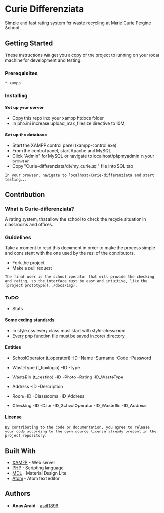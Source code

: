 # Curie Differenziata

Simple and fast rating system for waste recycling at Marie Curie Pergine School

## Getting Started

These instructions will get you a copy of the project to running on your local machine for development and testing.

### Prerequisites
```
* xampp
```

### Installing

#### Set up your server

* Copy this repo into your xampp htdocs folder
* In php.ini increase upload_max_filesize directive to 10M;

#### Set up the database
* Start the XAMPP control panel (xampp-control.exe)
* From the control panel, start Apache and MySQL
* Click "Admin" for MySQL or navigate to localhost/phpmyadmin in your browser
* Copy "Curie-differenziata/db/my_curie.sql" file into SQL tab


```
In your browser, navigate to localhost/Curie-differenziata and start testing...
```


## Contribution

### What is Curie-differenziata?

A rating system, that allow the school to check the recycle situation in classrooms and offices.

### Guidelines

Take a moment to read this document in order to make the process simple and consistent with the one used by the rest of the contributors.

* Fork the project
* Make a pull request

```
The final user is the school operator that will provide the checking and rating, so the interface must be easy and intuitive, like the [project prototype](../docs/img).
```

### ToDO

* Stats

#### Some coding standards

* In style.css every class must start with _style-classname_
* Every php function file must be saved in core/ directory

#### Entities

* SchoolOperator (t_operatori)
 -ID
 -Name
 -Surname
 -Code
 -Password

* WasteType (t_tipologia)
 -ID
 -Type

* WasteBin (t_cestino)
 -ID
 -Photo
 -Rating
 -ID_WasteType

* Address
 -ID
 -Description

* Room
 -ID
 -Classrooms
 -ID_Address

* Checking
 -ID
 -Date
 -ID_SchoolOperator
 -ID_WasteBin
 -ID_Address

#### License
```
By contributing to the code or documentation, you agree to release your code according to the open source license already present in the project repository.
```

## Built With

* [XAMPP](https://www.apachefriends.org/it/index.html) - Web server
* [PHP](http://php.net/manual/it/intro-whatis.php) - Scripting language
* [MDL](https://getmdl.io/) - Material Design Lite
* [Atom](https://atom.io/) - Atom text editor

## Authors

* **Anas Araid** - [asdf1899](https://github.com/asdf1899)
